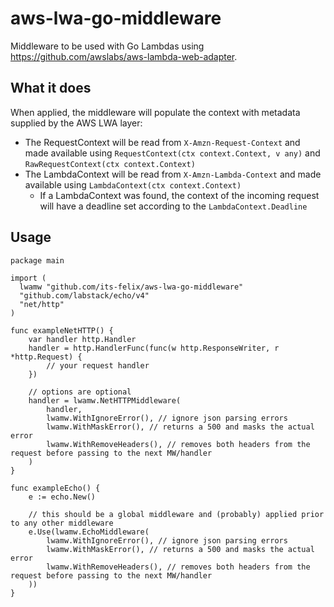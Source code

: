 # aws-lwa-go-middleware
Middleware to be used with Go Lambdas using https://github.com/awslabs/aws-lambda-web-adapter.

## What it does
When applied, the middleware will populate the context with metadata supplied by the AWS LWA layer:
- The RequestContext will be read from `X-Amzn-Request-Context` and made available using `RequestContext(ctx context.Context, v any)` and `RawRequestContext(ctx context.Context)`
- The LambdaContext will be read from `X-Amzn-Lambda-Context` and made available using `LambdaContext(ctx context.Context)`
  - If a LambdaContext was found, the context of the incoming request will have a deadline set according to the `LambdaContext.Deadline`

## Usage

```golang
package main

import (
  lwamw "github.com/its-felix/aws-lwa-go-middleware"
  "github.com/labstack/echo/v4"
  "net/http"
)

func exampleNetHTTP() {
	var handler http.Handler
	handler = http.HandlerFunc(func(w http.ResponseWriter, r *http.Request) { 
		// your request handler 
	})
	
	// options are optional
	handler = lwamw.NetHTTPMiddleware(
		handler, 
		lwamw.WithIgnoreError(), // ignore json parsing errors
		lwamw.WithMaskError(), // returns a 500 and masks the actual error
		lwamw.WithRemoveHeaders(), // removes both headers from the request before passing to the next MW/handler
	)
}

func exampleEcho() {
	e := echo.New()
	
	// this should be a global middleware and (probably) applied prior to any other middleware
	e.Use(lwamw.EchoMiddleware(
		lwamw.WithIgnoreError(), // ignore json parsing errors 
		lwamw.WithMaskError(), // returns a 500 and masks the actual error 
		lwamw.WithRemoveHeaders(), // removes both headers from the request before passing to the next MW/handler
	))
}
```